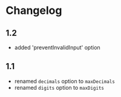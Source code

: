 # Changelog

## 1.2

 * added 'preventInvalidInput' option

## 1.1

 * renamed `decimals` option to `maxDecimals`
 * renamed `digits` option to `maxDigits`

